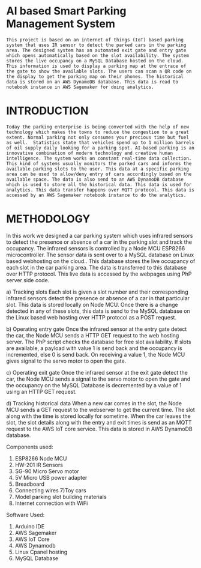 # AI based Smart Parking Management System
	This project is based on an internet of things (IoT) based parking system that uses IR sensor to detect the parked cars in the parking area. The designed system has an automated exit gate and entry gate which opens automatically based on the slot availability. The system stores the live occupancy on a MySQL Database hosted on the cloud. This information is used to display a parking map at the entrace of the gate to show the available slots. The users can scan a QR code on the display to get the parking map on their phones. The historical data is stored on an AWS DynamoDB database. This data is read to notebook instance in AWS Sagemaker for doing analytics.

# INTRODUCTION
	Today the parking enterprise is being converted with the help of new technology which makes the towns to reduce the congestion to a great extent. Normal parking not only consumes your precious time but fuel as well.  Statistics state that vehicles spend up to 1 million barrels of oil supply daily looking for a parking spot. AI-based parking is an innovative combination of modern technology and creative human intelligence. The system works on constant real-time data collection. This kind of systems usually monitors the parked cars and informs the available parking slots to the user. This data at a specific parking area can be used to allow/deny entry of cars accordingly based on the available space. The data is also send to an AWS DynamoDB database which is used to store all the historical data. This data is used for analytics. This data transfer happens over MQTT protocol. This data is accessed by an AWS Sagemaker notebook instance to do the analytics. 

# METHODOLOGY
In this work we designed a car parking system which uses infrared sensors to detect the presence or absence of a car in the parking slot and track the occupancy. The infrared sensors is controlled by a Node MCU ESP8266 microcontroller. The sensor data is sent over to a MySQL database on Linux based webhosting on the cloud.. This database stores the live occupancy of each slot in the car parking area. The data is transferred to this database over HTTP protocol. This live data is accessed by the webpages using PhP server side code.

a) Tracking slots
    Each slot is given a slot number and their corresponding infrared sensors detect the presence or absence of a car in that particular slot. This data is stored locally on Node MCU. Once there is a change detected in any of these slots, this data is send to the MySQL database on the Linux based web hosting over HTTP protocol as a POST request.

b) Operating entry gate
    Once the infrared sensor at the entry gate detect the car, the Node MCU sends a HTTP GET request to the web hosting server. The PhP script checks the database for free slot availability. If slots are available, a payload with value 1 is send back and the occupancy is incremented, else 0 is send back. On receiving a value 1, the Node MCU gives signal to the servo motor to open the gate.

c) Operating exit gate
    Once the infrared sensor at the exit gate detect the car, the Node MCU sends a signal to the servo motor to open the gate and the occupancy on the MySQL Database is decremented by a value of 1 using an HTTP GET request.

d) Tracking historical data
    When a new car comes in the slot, the Node MCU sends a GET request to the webserver to get the current time. The slot along with the time is stored locally for sometime. When the car leaves the slot, the slot details along with the entry and exit times is send as an MQTT request to the AWS IoT core service. This data is stored in AWS DynamoDB database.

Components used:
1) ESP8266 Node MCU
2) HW-201 IR Sensors
3) SG-90 Micro Servo motor
4) 5V Micro USB power adapter
5) Breadboard
6) Connecting wires
7)Toy cars
8) Model parking slot building materials
9) Internet connection with WiFi


Software Used:
1) Arduino IDE
2) AWS Sagemaker
3) AWS IoT Core
4) AWS Dynamodb
5) Linux Cpanel hosting
6) MySQL Database